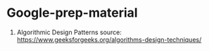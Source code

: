 # Google-prep-material

1. Algorithmic Design Patterns
source: https://www.geeksforgeeks.org/algorithms-design-techniques/
